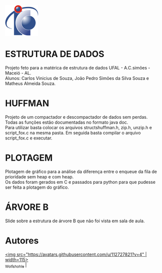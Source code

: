 <img src="/assets/logoic.png" alt="Logo IC">

# ESTRUTURA DE DADOS
Projeto feto para a matérica de estrutura de dados UFAL - A.C.simões - Maceió - AL.<br>
Alunos: Carlos Vinicius de Souza, João Pedro Simões da Silva Souza e Matheus Almeida Souza.

# HUFFMAN
Projeto de um compactador e descompactador de dados sem perdas. Todas as funções estão documentadas no formato java doc.<br>
Para utilizar basta colocar os arquivos structshuffman.h, zip.h, unzip.h e script_fox.c na mesma pasta. Em seguida basta compilar o arquivo script_fox.c e executar.

# PLOTAGEM
Plotagem de gráfico para a análise da diferença entre o enqueue da fila de prioridade sem heap e com heap.<br>
Os dados foram gerados em C e passados para python para que pudesse ser feita a plotagem do gráfico.

# ÁRVORE B
Slide sobre a estrutura de árvore B que não foi vista em sala de aula.

# Autores

[<img src="https://avatars.githubusercontent.com/u/112727821?v=4" | width=115><br><sub>Wolfshohle</sub>](https://github.com/Wolfshohle) |
